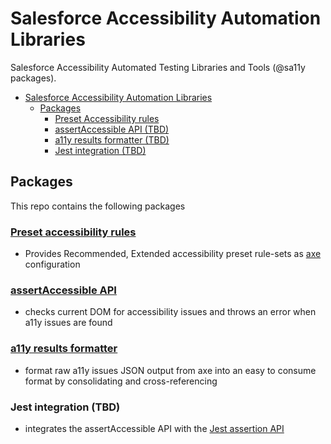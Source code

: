 # Salesforce Accessibility Automation Libraries

Salesforce Accessibility Automated Testing Libraries and Tools (@sa11y packages).

-   [Salesforce Accessibility Automation Libraries](#salesforce-accessibility-automation-libraries)
    -   [Packages](#packages)
        -   [Preset Accessibility rules](#preset-accessibility-rules)
        -   [assertAccessible API (TBD)](#assertaccessible-api-tbd)
        -   [a11y results formatter (TBD)](#a11y-results-formatter-tbd)
        -   [Jest integration (TBD)](#jest-integration-tbd)

## Packages

This repo contains the following packages

### [Preset accessibility rules](./packages/preset-rules/README.md)

-   Provides Recommended, Extended accessibility preset rule-sets as [axe](https://github.com/dequelabs/axe-core) configuration

### [assertAccessible API](./packages/assert/README.md)

-   checks current DOM for accessibility issues and throws an error when a11y issues are found

### [a11y results formatter](./packages/format/README.md)

-   format raw a11y issues JSON output from axe into an easy to consume format by consolidating and cross-referencing

### Jest integration (TBD)

-   integrates the assertAccessible API with the [Jest assertion API](https://jestjs.io/docs/en/using-matchers)
